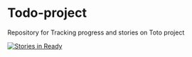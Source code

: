 # Todo-project
Repository for Tracking progress and stories on Toto project


[![Stories in Ready](https://badge.waffle.io/cs612-f15/Todo-project.svg?label=ready&title=Ready)](http://waffle.io/cs612-f15/Todo-project) 



